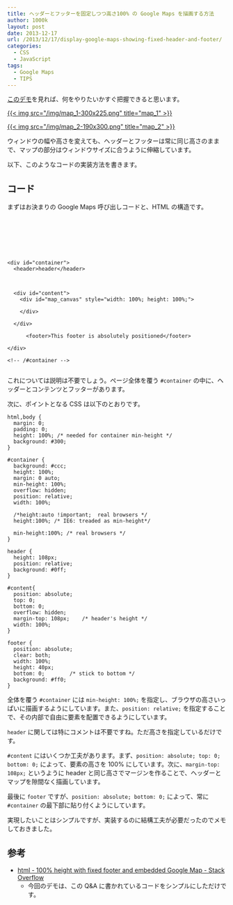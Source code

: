 ```yaml
---
title: ヘッダーとフッターを固定しつつ高さ100% の Google Maps を描画する方法
author: 1000k
layout: post
date: 2013-12-17
url: /2013/12/17/display-google-maps-showing-fixed-header-and-footer/
categories:
  - CSS
  - JavaScript
tags:
  - Google Maps
  - TIPS
---
```

[このデモ](http://jsfiddle.net/893s2/2/)を見れば、何をやりたいかすぐ把握できると思います。

[{{< img src="/img/map_1-300x225.png" title="map_1" >}}](http://blog.1000k.net/wp-content/uploads/map_1.png)

[{{< img src="/img/map_2-190x300.png" title="map_2" >}}](http://blog.1000k.net/wp-content/uploads/map_2.png)

ウィンドウの幅や高さを変えても、ヘッダーとフッターは常に同じ高さのままで、マップの部分はウィンドウサイズに合うように伸縮しています。

以下、このようなコードの実装方法を書きます。

<!--more-->

## コード

まずはお決まりの Google Maps 呼び出しコードと、HTML の構造です。

```







<div id="container">
  <header>header</header>



  <div id="content">
    <div id="map_canvas" style="width: 100%; height: 100%;">

    </div>

  </div>

      <footer>This footer is absolutely positioned</footer>

</div>

<!-- /#container -->


```


これについては説明は不要でしょう。ページ全体を覆う `#container` の中に、ヘッダーとコンテンツとフッターがあります。

次に、ポイントとなる CSS は以下のとおりです。

```
html,body {
  margin: 0;
  padding: 0;
  height: 100%; /* needed for container min-height */
  background: #300;
}

#container {
  background: #ccc;
  height: 100%;
  margin: 0 auto;
  min-height: 100%;
  overflow: hidden;
  position: relative;
  width: 100%;

  /*height:auto !important;  real browsers */
  height:100%; /* IE6: treaded as min-height*/

  min-height:100%; /* real browsers */
}

header {
  height: 108px;
  position: relative;
  background: #0ff;
}

#content{
  position: absolute;
  top: 0;
  bottom: 0;
  overflow: hidden;
  margin-top: 108px;    /* header's height */
  width: 100%;
}

footer {
  position: absolute;
  clear: both;
  width: 100%;
  height: 40px;
  bottom: 0;        /* stick to bottom */
  background: #ff0;
}
```


全体を覆う `#container` には `min-height: 100%;` を指定し、ブラウザの高さいっぱいに描画するようにしています。また、`position: relative;` を指定することで、その内部で自由に要素を配置できるようにしています。

`header` に関しては特にコメントは不要ですね。ただ高さを指定しているだけです。

`#content` にはいくつか工夫があります。まず、`position: absolute; top: 0; bottom: 0;` によって、要素の高さを 100% にしています。次に、`margin-top: 108px;` というように header と同じ高さでマージンを作ることで、ヘッダーとマップを隙間なく描画しています。

最後に `footer` ですが、`position: absolute; bottom: 0;` によって、常に `#container` の最下部に貼り付くようにしています。

実現したいことはシンプルですが、実装するのに結構工夫が必要だったのでメモしておきました。

## 参考

  * [html - 100% height with fixed footer and embedded Google Map - Stack Overflow](http://stackoverflow.com/questions/2821596/100-height-with-fixed-footer-and-embedded-google-map)
      * 今回のデモは、この Q&A に書かれているコードをシンプルにしただけです。